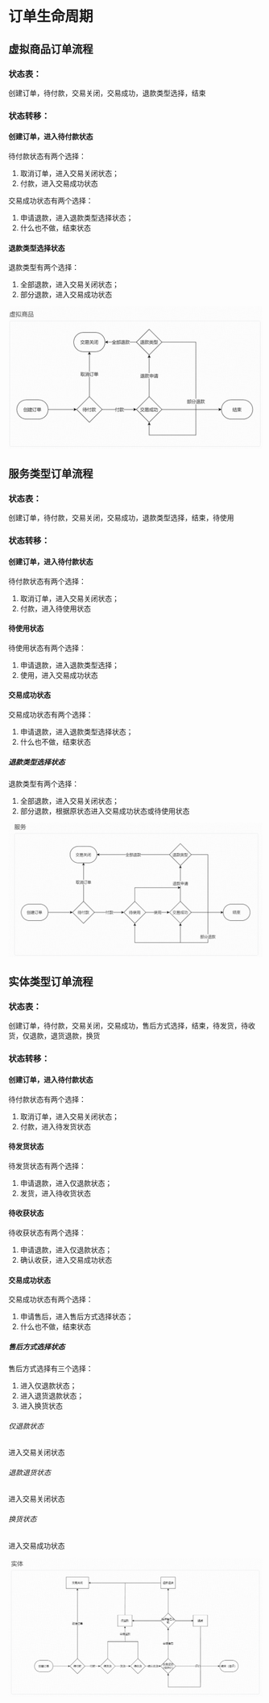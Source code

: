# 订单生命周期

## 虚拟商品订单流程

### 状态表：

创建订单，待付款，交易关闭，交易成功，退款类型选择，结束

### 状态转移：

#### 创建订单，进入待付款状态

待付款状态有两个选择：
1. 取消订单，进入交易关闭状态；
2. 付款，进入交易成功状态

交易成功状态有两个选择：
1. 申请退款，进入退款类型选择状态；
2. 什么也不做，结束状态

#### 退款类型选择状态

退款类型有两个选择：
1. 全部退款，进入交易关闭状态；
2. 部分退款，进入交易成功状态 

![虚拟商品](picture/virtual_goods.png)

## 服务类型订单流程

### 状态表：

创建订单，待付款，交易关闭，交易成功，退款类型选择，结束，待使用

### 状态转移：

#### 创建订单，进入待付款状态

待付款状态有两个选择：
1. 取消订单，进入交易关闭状态；
2. 付款，进入待使用状态

#### 待使用状态

待使用状态有两个选择：
1. 申请退款，进入退款类型选择；
2. 使用，进入交易成功状态

#### 交易成功状态

交易成功状态有两个选择：
1. 申请退款，进入退款类型选择状态；
2. 什么也不做，结束状态

##### 退款类型选择状态

退款类型有两个选择：
1. 全部退款，进入交易关闭状态；
2. 部分退款，根据原状态进入交易成功状态或待使用状态 

![服务类型商品](picture/serve.png)

## 实体类型订单流程

### 状态表：

创建订单，待付款，交易关闭，交易成功，售后方式选择，结束，待发货，待收货，仅退款，退货退款，换货

### 状态转移：

#### 创建订单，进入待付款状态

待付款状态有两个选择：
1. 取消订单，进入交易关闭状态；
2. 付款，进入待发货状态

#### 待发货状态

待发货状态有两个选择：
1. 申请退款，进入仅退款状态；
2. 发货，进入待收货状态

#### 待收获状态

待收获状态有两个选择：
1. 申请退款，进入仅退款状态；
2. 确认收获，进入交易成功状态

#### 交易成功状态

交易成功状态有两个选择：
1. 申请售后，进入售后方式选择状态；
2. 什么也不做，结束状态

##### 售后方式选择状态

售后方式选择有三个选择：
1. 进入仅退款状态；
2. 进入退货退款状态；
3. 进入换货状态

###### 仅退款状态

进入交易关闭状态 

###### 退款退货状态

进入交易关闭状态 

###### 换货状态

进入交易成功状态 

![实体类型商品](picture/physical_goods.png)
